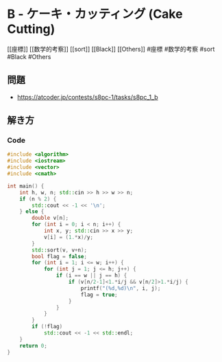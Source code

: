 # B - ケーキ・カッティング (Cake Cutting)
[[座標]] [[数学的考察]] [[sort]] [[Black]] [[Others]]
#座標 #数学的考察 #sort #Black #Others 

## 問題
- https://atcoder.jp/contests/s8pc-1/tasks/s8pc_1_b

## 解き方
### Code
```c++
#include <algorithm>
#include <iostream>
#include <vector>
#include <cmath>

int main() {
    int h, w, n; std::cin >> h >> w >> n;
    if (n % 2) {
        std::cout << -1 << '\n';
    } else {
        double v[n];
        for (int i = 0; i < n; i++) {
            int x, y; std::cin >> x >> y;
            v[i] = (1.*x)/y;
        }
        std::sort(v, v+n);
        bool flag = false;
        for (int i = 1; i <= w; i++) {
            for (int j = 1; j <= h; j++) {
                if (i == w || j == h) {
                    if (v[n/2-1]<1.*i/j && v[n/2]>1.*i/j) {
                        printf("(%d,%d)\n", i, j);
                        flag = true;
                    }
                }
            }
        }
        if (!flag)
            std::cout << -1 << std::endl;
    }
    return 0;
}
```